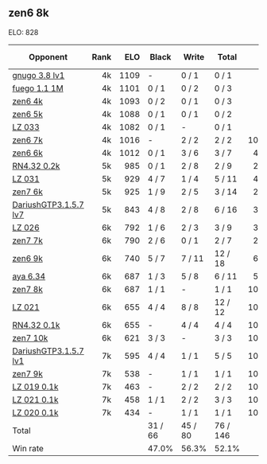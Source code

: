## zen6 8k ##

ELO: 828

Opponent | Rank | ELO | Black | Write | Total | Win rate
---------|-----:|----:|-------|-------|-------|-------:
[gnugo 3.8 lv1](gnugo%203.8%20lv1.md) | 4k | 1109 | - | 0 / 1 | 0 / 1 | 0.0%
[fuego 1.1 1M](fuego%201.1%201M.md) | 4k | 1101 | 0 / 1 | 0 / 2 | 0 / 3 | 0.0%
[zen6 4k](zen6%204k.md) | 4k | 1093 | 0 / 2 | 0 / 1 | 0 / 3 | 0.0%
[zen6 5k](zen6%205k.md) | 4k | 1088 | 0 / 1 | 0 / 1 | 0 / 2 | 0.0%
[LZ 033](LZ%20033.md) | 4k | 1082 | 0 / 1 | - | 0 / 1 | 0.0%
[zen6 7k](zen6%207k.md) | 4k | 1016 | - | 2 / 2 | 2 / 2 | 100.0%
[zen6 6k](zen6%206k.md) | 4k | 1012 | 0 / 1 | 3 / 6 | 3 / 7 | 42.9%
[RN4.32 0.2k](RN4.32%200.2k.md) | 5k | 985 | 0 / 1 | 2 / 8 | 2 / 9 | 22.2%
[LZ 031](LZ%20031.md) | 5k | 929 | 4 / 7 | 1 / 4 | 5 / 11 | 45.5%
[zen7 6k](zen7%206k.md) | 5k | 925 | 1 / 9 | 2 / 5 | 3 / 14 | 21.4%
[DariushGTP3.1.5.7 lv7](DariushGTP3.1.5.7%20lv7.md) | 5k | 843 | 4 / 8 | 2 / 8 | 6 / 16 | 37.5%
[LZ 026](LZ%20026.md) | 6k | 792 | 1 / 6 | 2 / 3 | 3 / 9 | 33.3%
[zen7 7k](zen7%207k.md) | 6k | 790 | 2 / 6 | 0 / 1 | 2 / 7 | 28.6%
[zen6 9k](zen6%209k.md) | 6k | 740 | 5 / 7 | 7 / 11 | 12 / 18 | 66.7%
[aya 6.34](aya%206.34.md) | 6k | 687 | 1 / 3 | 5 / 8 | 6 / 11 | 54.5%
[zen7 8k](zen7%208k.md) | 6k | 687 | 1 / 1 | - | 1 / 1 | 100.0%
[LZ 021](LZ%20021.md) | 6k | 655 | 4 / 4 | 8 / 8 | 12 / 12 | 100.0%
[RN4.32 0.1k](RN4.32%200.1k.md) | 6k | 655 | - | 4 / 4 | 4 / 4 | 100.0%
[zen7 10k](zen7%2010k.md) | 6k | 621 | 3 / 3 | - | 3 / 3 | 100.0%
[DariushGTP3.1.5.7 lv1](DariushGTP3.1.5.7%20lv1.md) | 7k | 595 | 4 / 4 | 1 / 1 | 5 / 5 | 100.0%
[zen7 9k](zen7%209k.md) | 7k | 538 | - | 1 / 1 | 1 / 1 | 100.0%
[LZ 019 0.1k](LZ%20019%200.1k.md) | 7k | 463 | - | 2 / 2 | 2 / 2 | 100.0%
[LZ 021 0.1k](LZ%20021%200.1k.md) | 7k | 458 | 1 / 1 | 2 / 2 | 3 / 3 | 100.0%
[LZ 020 0.1k](LZ%20020%200.1k.md) | 7k | 434 | - | 1 / 1 | 1 / 1 | 100.0%
Total | | | 31 / 66 | 45 / 80 | 76 / 146 | 
Win rate| | | 47.0% | 56.3% | 52.1% | 
